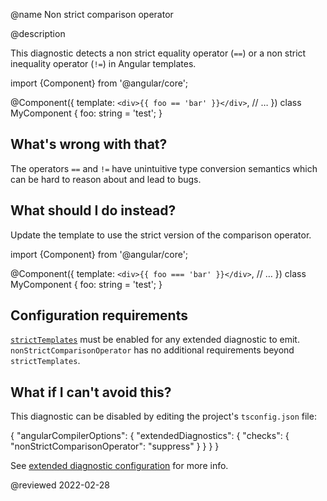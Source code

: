 @name Non strict comparison operator

@description

This diagnostic detects a non strict equality operator \(`==`\) or a non strict inequality operator \(`!=`\) in Angular templates.

<code-example format="typescript" language="typescript">

import {Component} from '&commat;angular/core';

&commat;Component({
  template: `<div>{{ foo == 'bar' }}</div>`,
  // &hellip;
})
class MyComponent {
  foo: string = 'test';
}

</code-example>

## What's wrong with that?

The operators `==` and `!=` have unintuitive type conversion semantics which can be hard to reason about and lead to bugs.

## What should I do instead?

Update the template to use the strict version of the comparison operator.

<code-example format="typescript" language="typescript">

import {Component} from '&commat;angular/core';

&commat;Component({
  template: `<div>{{ foo === 'bar' }}</div>`,
  // &hellip;
})
class MyComponent {
  foo: string = 'test';
}

</code-example>

## Configuration requirements

[`strictTemplates`](guide/template-typecheck#strict-mode) must be enabled for any extended diagnostic to emit.
`nonStrictComparisonOperator` has no additional requirements beyond `strictTemplates`.

## What if I can't avoid this?

This diagnostic can be disabled by editing the project's `tsconfig.json` file:

<code-example format="json" language="json">

{
  "angularCompilerOptions": {
    "extendedDiagnostics": {
      "checks": {
        "nonStrictComparisonOperator": "suppress"
      }
    }
  }
}

</code-example>

See [extended diagnostic configuration](extended-diagnostics#configuration) for more info.

<!-- links -->

<!-- external links -->

<!-- end links -->

@reviewed 2022-02-28
